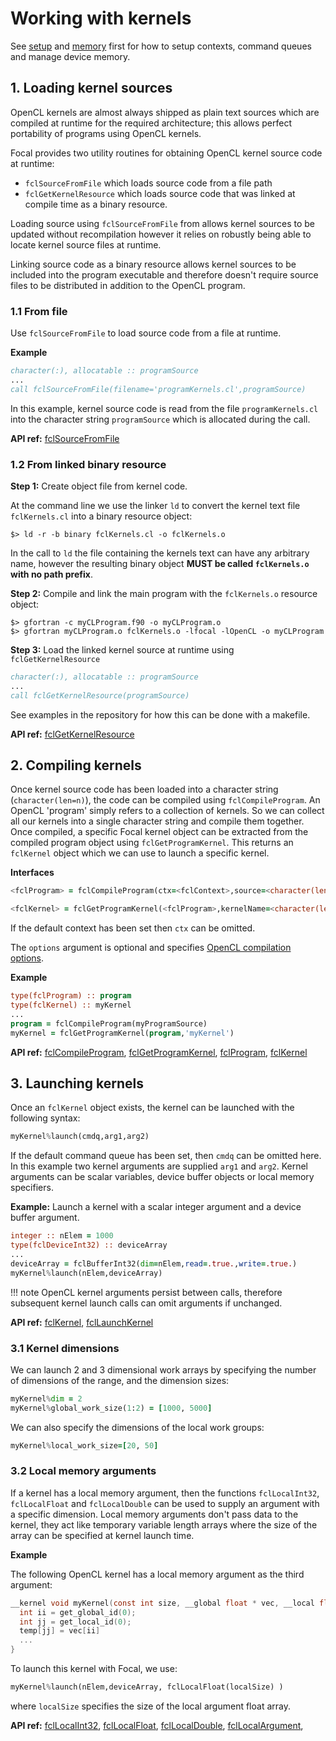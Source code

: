 # Working with kernels

See [setup](../setup) and [memory](../memory) first for how to setup contexts, command queues and manage device memory.

## 1. Loading kernel sources

OpenCL kernels are almost always shipped as plain text sources which are compiled at runtime for the required architecture; 
this allows perfect portability of programs using OpenCL kernels.

Focal provides two utility routines for obtaining OpenCL kernel source code at runtime:

- `fclSourceFromFile` which loads source code from a file path
- `fclGetKernelResource` which loads source code that was linked at compile time as a binary resource.

Loading source using `fclSourceFromFile` from allows kernel sources to be updated without recompilation however it relies on robustly being able to locate kernel source files at runtime.

Linking source code as a binary resource allows kernel sources to be included into the program executable and therefore doesn't require source files to be distributed in addition to the OpenCL program.

### 1.1 From file

Use `fclSourceFromFile` to load source code from a file at runtime.

__Example__

```fortran
character(:), allocatable :: programSource
...
call fclSourceFromFile(filename='programKernels.cl',programSource)
```

In this example, kernel source code is read from the file `programKernels.cl` into the character string `programSource` which is allocated during the call.

__API ref:__
[fclSourceFromFile](https://lkedward.github.io/focal-api/interface/fclsourcefromfile.html)

### 1.2 From linked binary resource

__Step 1:__
Create object file from kernel code.

At the command line we use the linker `ld` to convert the kernel text file `fclKernels.cl` into a binary resource object:

```shell
$> ld -r -b binary fclKernels.cl -o fclKernels.o
```

In the call to `ld` the file containing the kernels text can have any arbitrary name, however the resulting binary object __MUST be called `fclKernels.o` with no path prefix__.

__Step 2:__
Compile and link the main program with the `fclKernels.o` resource object:

```shell
$> gfortran -c myCLProgram.f90 -o myCLProgram.o
$> gfortran myCLProgram.o fclKernels.o -lfocal -lOpenCL -o myCLProgram
```

__Step 3:__
Load the linked kernel source at runtime using `fclGetKernelResource`

```fortran
character(:), allocatable :: programSource
...
call fclGetKernelResource(programSource)
```

See examples in the repository for how this can be done with a makefile.

__API ref:__
[fclGetKernelResource](https://lkedward.github.io/focal-api/interface/fclgetkernelresource.html)

## 2. Compiling kernels

Once kernel source code has been loaded into a character string (`character(len=n)`), the code can be compiled using `fclCompileProgram`.
An OpenCL 'program' simply refers to a collection of kernels. So we can collect all our kernels into a single character string and compile them together.
Once compiled, a specific Focal kernel object can be extracted from the compiled program object using `fclGetProgramKernel`.
This returns an `fclKernel` object which we can use to launch a specific kernel.

__Interfaces__

```fortran
<fclProgram> = fclCompileProgram(ctx=<fclContext>,source=<character(len=n)>,options=<character(len=n)>)
```

```fortran
<fclKernel> = fclGetProgramKernel(<fclProgram>,kernelName=<character(len=n)>)
```

If the default context has been set then `ctx` can be omitted.

The `options` argument is optional and specifies [OpenCL compilation options](https://www.khronos.org/registry/OpenCL/sdk/1.2/docs/man/xhtml/clBuildProgram.html#notes).

__Example__


```fortran
type(fclProgram) :: program
type(fclKernel) :: myKernel
...
program = fclCompileProgram(myProgramSource)
myKernel = fclGetProgramKernel(program,'myKernel')
```

__API ref:__
[fclCompileProgram](https://lkedward.github.io/focal-api/interface/fclcompileprogram.html),
[fclGetProgramKernel](https://lkedward.github.io/focal-api/interface/fclgetprogramkernel.html),
[fclProgram](https://lkedward.github.io/focal-api/type/fclprogram.html),
[fclKernel](https://lkedward.github.io/focal-api/type/fclkernel.html)




## 3. Launching kernels

Once an `fclKernel` object exists, the kernel can be launched with the following syntax:

```fortran
myKernel%launch(cmdq,arg1,arg2)
```

If the default command queue has been set, then `cmdq` can be omitted here.
In this example two kernel arguments are supplied `arg1` and `arg2`.
Kernel arguments can be scalar variables, device buffer objects or local memory specifiers.

__Example:__
Launch a kernel with a scalar integer argument and a device buffer argument.

```fortran
integer :: nElem = 1000
type(fclDeviceInt32) :: deviceArray
...
deviceArray = fclBufferInt32(dim=nElem,read=.true.,write=.true.)
myKernel%launch(nElem,deviceArray)
```

!!! note
    OpenCL kernel arguments persist between calls, therefore subsequent kernel launch calls can omit arguments if unchanged.


__API ref:__
[fclKernel](https://lkedward.github.io/focal-api/type/fclkernel.html), 
[fclLaunchKernel](https://lkedward.github.io/focal-api/interface/fcllaunchkernel.html)

### 3.1 Kernel dimensions
We can launch 2 and 3 dimensional work arrays by specifying the number of dimensions of the range, and the dimension sizes:

```fortran
myKernel%dim = 2
myKernel%global_work_size(1:2) = [1000, 5000]
```

We can also specify the dimensions of the local work groups:

```fortran
myKernel%local_work_size=[20, 50]
```


### 3.2 Local memory arguments

If a kernel has a local memory argument, then the functions `fclLocalInt32`, `fclLocalFloat` and `fclLocalDouble` can be used to
supply an argument with a specific dimension.
Local memory arguments don't pass data to the kernel, they act like temporary variable length arrays where the size of the array can be specified at kernel launch time.

__Example__

The following OpenCL kernel has a local memory argument as the third argument:

```c
__kernel void myKernel(const int size, __global float * vec, __local float * temp){
  int ii = get_global_id(0);
  int jj = get_local_id(0);
  temp[jj] = vec[ii]
  ...
}
```

To launch this kernel with Focal, we use:

```fortran
myKernel%launch(nElem,deviceArray, fclLocalFloat(localSize) )
```

where `localSize` specifies the size of the local argument float array.

__API ref:__
[fclLocalInt32](https://lkedward.github.io/focal-api/interface/fcllocalint32.html),
[fclLocalFloat](https://lkedward.github.io/focal-api/interface/fcllocalfloat.html),
[fclLocalDouble](https://lkedward.github.io/focal-api/interface/fcllocaldouble.html),
[fclLocalArgument](https://lkedward.github.io/focal-api/type/fcllocalargument.html),

